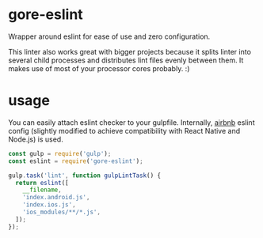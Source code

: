 # gore-eslint

Wrapper around eslint for ease of use and zero configuration.

This linter also works great with bigger projects because it splits linter into
several child processes and distributes lint files evenly between them.
It makes use of most of your processor cores probably. :)

# usage

You can easily attach eslint checker to your gulpfile.
Internally, [airbnb](https://github.com/airbnb/javascript) eslint config
(slightly modified to achieve compatibility with React Native and Node.js) is
used.

```JavaScript
const gulp = require('gulp');
const eslint = require('gore-eslint');

gulp.task('lint', function gulpLintTask() {
  return eslint([
    __filename,
    'index.android.js',
    'index.ios.js',
    'ios_modules/**/*.js',
  ]);
});
```
